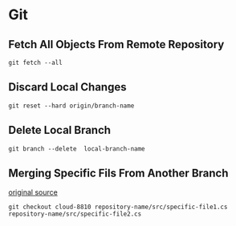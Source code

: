 # Git

## Fetch All Objects From Remote Repository

`git fetch --all`

## Discard Local Changes

`git reset --hard origin/branch-name`

## Delete Local Branch

`git branch --delete  local-branch-name`

## Merging Specific Fils From Another Branch

[original source](https://jasonrudolph.com/blog/2009/02/25/git-tip-how-to-merge-specific-files-from-another-branch/)

`git checkout cloud-8810 repository-name/src/specific-file1.cs repository-name/src/specific-file2.cs`

